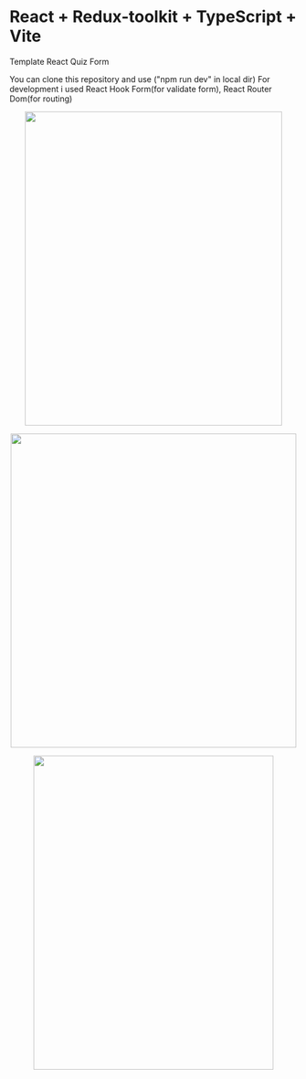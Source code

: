 # React + Redux-toolkit + TypeScript + Vite

Template React Quiz Form

You can clone this repository and use ("npm run dev" in local dir)
For development i used React Hook Form(for validate form),
React Router Dom(for routing)
<p align="center">
  <img width="450" height="550" src="https://github.com/rommarioo/ReactQuizForm/assets/94062597/b2e9cb9b-f708-4ecd-b96d-67dda797c5eb">
</p>
<p align="center">
  <img width="500" height="550" src="https://github.com/rommarioo/ReactQuizForm/assets/94062597/e74dff3d-83ea-4051-abd5-3345fb2bafb0">
</p>
<p align="center">
  <img width="420" height="550" src="https://github.com/rommarioo/ReactQuizForm/assets/94062597/f38cc0a8-f14c-4f61-a218-399b061b91e0">
</p>
